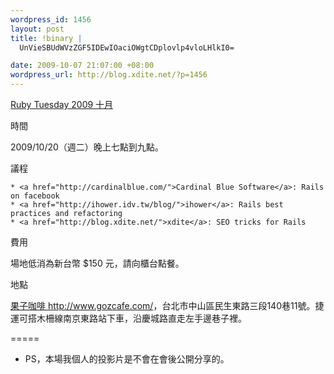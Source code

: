 ```yaml
--- 
wordpress_id: 1456
layout: post
title: !binary |
  UnVieSBUdWVzZGF5IDEwIOaciOWgtCDplovlp4vloLHlkI0=

date: 2009-10-07 21:07:00 +08:00
wordpress_url: http://blog.xdite.net/?p=1456
---
```

<a href="http://registrano.com/events/ruby-tuesday-200910">Ruby Tuesday 2009 十月</a>

時間

2009/10/20（週二）晚上七點到九點。

議程

    * <a href="http://cardinalblue.com/">Cardinal Blue Software</a>: Rails on facebook
    * <a href="http://ihower.idv.tw/blog/">ihower</a>: Rails best practices and refactoring 
    * <a href="http://blog.xdite.net/">xdite</a>: SEO tricks for Rails

費用

場地低消為新台幣 $150 元，請向櫃台點餐。

地點

<a href="http://www.gozcafe.com/">果子咖啡 http://www.gozcafe.com/</a>，台北市中山區民生東路三段140巷11號。捷運可搭木柵線南京東路站下車，沿慶城路直走左手邊巷子裡。

=====

* PS，本場我個人的投影片是不會在會後公開分享的。
